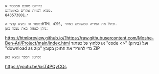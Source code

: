     פרויקט מסכם סמסטר א
    מבוא לבניית אתרים באינטרנט.
    843573001.י

    במעגר זה נמצא קבצי הHTML וCSS, וכולל את המדיה שמשומש באתר.
    ניתן לצפות באת עצמו כאן: 
https://htmlpreview.github.io/?https://raw.githubusercontent.com/Moshe-Ben-Ari/Project/main/index.html
    או ללחוץ על כפתור "code <>" (בירוק) ועל "download as zip" כדי להוריד את התוכן בקובץ ZIP

    סרטון הסבר נמצא כאן:
https://youtu.be/ixsT4PQyCQs
